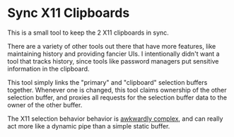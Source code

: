 # Sync X11 Clipboards

This is a small tool to keep the 2 X11 clipboards in sync.

There are a variety of other tools out there that have more features, like
maintaining history and providing fancier UIs.  I intentionally didn't want a
tool that tracks history, since tools like password managers put sensitive
information in the clipboard.

This tool simply links the "primary" and "clipboard" selection buffers
together.  Whenever one is changed, this tool claims ownership of the other
selection buffer, and proxies all requests for the selection buffer data to the
owner of the other buffer.

The X11 selection behavior behavior is [awkwardly complex](https://www.uninformativ.de/blog/postings/2017-04-02/0/POSTING-en.html),
and can really act more like a dynamic pipe than a simple static buffer.
